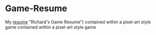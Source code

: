 # Game-Resume
My [resume](https://rhuangr.github.io/rhuang-Game-Resume/) "Richard's Game Resume") contained within a pixel-art style game contained within a pixel-art style game


